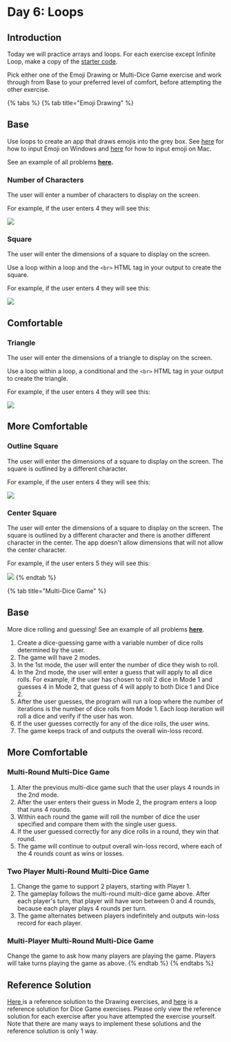 # Day 6: Loops

## Introduction

Today we will practice arrays and loops. For each exercise except Infinite Loop, make a copy of the [starter code](https://github.com/rocketacademy/basics-starter-code).

Pick either one of the Emoji Drawing or Multi-Dice Game exercise and work through from Base to your preferred level of comfort, before attempting the other exercise.

{% tabs %}
{% tab title="Emoji Drawing" %}
## Base

Use loops to create an app that draws emojis into the grey box. See [here](https://support.microsoft.com/en-us/windows/windows-10-keyboard-tips-and-tricks-588e0b72-0fff-6d3f-aeee-6e5116097942) for how to input Emoji on Windows and [here](https://support.apple.com/en-sg/guide/mac-help/mchlp1560/mac) for how to input emoji on Mac.



See an example of all problems [**here**](https://rocketacademy.github.io/basics-starter-code/day5/drawingemoji/index.html)**.**

### Number of Characters

The user will enter a number of characters to display on the screen.

For example, if the user enters 4 they will see this:

![](<../.gitbook/assets/Screen Shot 2020-08-26 at 12.35.32 AM (1).png>)

### Square

The user will enter the dimensions of a square to display on the screen.

Use a loop within a loop and the `<br>` HTML tag in your output to create the square.

For example, if the user enters 4 they will see this:

![](<../.gitbook/assets/Screen Shot 2020-08-26 at 12.35.12 AM.png>)

## Comfortable&#x20;

### Triangle

The user will enter the dimensions of a triangle to display on the screen.‌

Use a loop within a loop, a conditional and the `<br>` HTML tag in your output to create the triangle.

For example, if the user enters 4 they will see this:

![](<../.gitbook/assets/Screen Shot 2020-08-26 at 12.37.35 AM.png>)

## More Comfortable

### Outline Square

The user will enter the dimensions of a square to display on the screen. The square is outlined by a different character.

For example, if the user enters 4 they will see this:

![](<../.gitbook/assets/Screen Shot 2020-08-26 at 12.54.56 AM.png>)

### Center Square

The user will enter the dimensions of a square to display on the screen. The square is outlined by a different character and there is another different character in the center. The app doesn't allow dimensions that will not allow the center character.

For example, if the user enters 5 they will see this:

![](<../.gitbook/assets/Screen Shot 2020-08-26 at 12.58.34 AM.png>)
{% endtab %}

{% tab title="Multi-Dice Game" %}
## Base



More dice rolling and guessing! See an example of all problems [**here**](https://rocketacademy.github.io/basics-starter-code/day5/dicegame/index.html).



1. Create a dice-guessing game with a variable number of dice rolls determined by the user.
2. The game will have 2 modes.
3. In the 1st mode, the user will enter the number of dice they wish to roll.
4. In the 2nd mode, the user will enter a guess that will apply to all dice rolls. For example, if the user has chosen to roll 2 dice in Mode 1 and guesses 4 in Mode 2, that guess of 4 will apply to both Dice 1 and Dice 2.
5. After the user guesses, the program will run a loop where the number of iterations is the number of dice rolls from Mode 1. Each loop iteration will roll a dice and verify if the user has won.
6. If the user guesses correctly for any of the dice rolls, the user wins.
7. The game keeps track of and outputs the overall win-loss record.

## More Comfortable

### Multi-Round Multi-Dice Game

1. Alter the previous multi-dice game such that the user plays 4 rounds in the 2nd mode.
2. After the user enters their guess in Mode 2, the program enters a loop that runs 4 rounds.
3. Within each round the game will roll the number of dice the user specified and compare them with the single user guess.
4. If the user guessed correctly for any dice rolls in a round, they win that round.
5. The game will continue to output overall win-loss record, where each of the 4 rounds count as wins or losses.

### Two Player Multi-Round Multi-Dice Game

1. Change the game to support 2 players, starting with Player 1.
2. The gameplay follows the multi-round multi-dice game above. After each player's turn, that player will have won between 0 and 4 rounds, because each player plays 4 rounds per turn.
3. The game alternates between players indefinitely and outputs win-loss record for each player.

### Multi-Player Multi-Round Multi-Dice Game

Change the game to ask how many players are playing the game. Players will take turns playing the game as above.
{% endtab %}
{% endtabs %}





## Reference Solution

[Here ](https://github.com/rocketacademy/basics-drawing/pull/9/files)is a reference solution to the Drawing exercises, and [here](https://github.com/rocketacademy/basics-starter-code/blob/day6/script.js) is a reference solution for Dice Game exercises. Please only view the reference solution for each exercise after you have attempted the exercise yourself. Note that there are many ways to implement these solutions and the reference solution is only 1 way.
